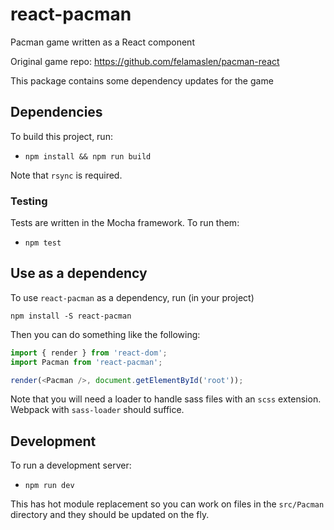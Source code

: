 # react-pacman

Pacman game written as a React component

Original game repo: https://github.com/felamaslen/pacman-react

This package contains some dependency updates for the game

## Dependencies

To build this project, run:

- `npm install && npm run build`

Note that `rsync` is required.

### Testing

Tests are written in the Mocha framework. To run them:

- `npm test`

## Use as a dependency

To use `react-pacman` as a dependency, run (in your project)

`npm install -S react-pacman`

Then you can do something like the following:

```js
import { render } from 'react-dom';
import Pacman from 'react-pacman';

render(<Pacman />, document.getElementById('root'));
```

Note that you will need a loader to handle sass files with an `scss` extension. Webpack with `sass-loader` should suffice.

## Development

To run a development server:

- `npm run dev`

This has hot module replacement so you can work on files in the `src/Pacman` directory and they should be updated on the fly.

